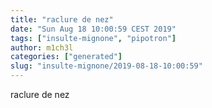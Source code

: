 ```yaml
---
title: "raclure de nez"
date: "Sun Aug 18 10:00:59 CEST 2019"
tags: ["insulte-mignone", "pipotron"]
author: m1ch3l
categories: ["generated"]
slug: "insulte-mignone/2019-08-18-10:00:59"
---
```


raclure de nez
